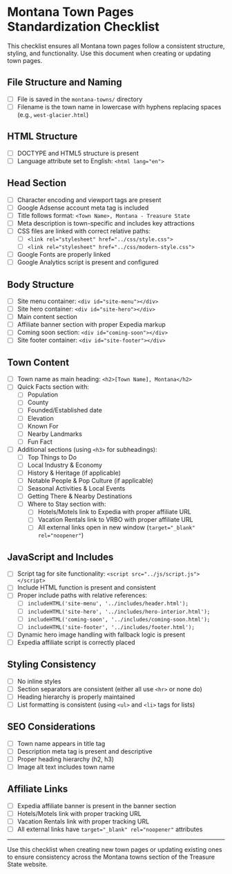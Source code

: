# Montana Town Pages Standardization Checklist

This checklist ensures all Montana town pages follow a consistent structure, styling, and functionality. Use this document when creating or updating town pages.

## File Structure and Naming

- [ ] File is saved in the `montana-towns/` directory
- [ ] Filename is the town name in lowercase with hyphens replacing spaces (e.g., `west-glacier.html`)

## HTML Structure

- [ ] DOCTYPE and HTML5 structure is present
- [ ] Language attribute set to English: `<html lang="en">`

## Head Section

- [ ] Character encoding and viewport tags are present
- [ ] Google Adsense account meta tag is included
- [ ] Title follows format: `<Town Name>, Montana - Treasure State` 
- [ ] Meta description is town-specific and includes key attractions
- [ ] CSS files are linked with correct relative paths:
  - [ ] `<link rel="stylesheet" href="../css/style.css">`
  - [ ] `<link rel="stylesheet" href="../css/modern-style.css">`
- [ ] Google Fonts are properly linked
- [ ] Google Analytics script is present and configured

## Body Structure

- [ ] Site menu container: `<div id="site-menu"></div>`
- [ ] Site hero container: `<div id="site-hero"></div>`
- [ ] Main content section
- [ ] Affiliate banner section with proper Expedia markup
- [ ] Coming soon section: `<div id="coming-soon"></div>`
- [ ] Site footer container: `<div id="site-footer"></div>`

## Town Content

- [ ] Town name as main heading: `<h2>[Town Name], Montana</h2>`
- [ ] Quick Facts section with:
  - [ ] Population
  - [ ] County
  - [ ] Founded/Established date
  - [ ] Elevation
  - [ ] Known For
  - [ ] Nearby Landmarks
  - [ ] Fun Fact
- [ ] Additional sections (using `<h3>` for subheadings):
  - [ ] Top Things to Do
  - [ ] Local Industry & Economy
  - [ ] History & Heritage (if applicable)
  - [ ] Notable People & Pop Culture (if applicable)
  - [ ] Seasonal Activities & Local Events
  - [ ] Getting There & Nearby Destinations
  - [ ] Where to Stay section with:
    - [ ] Hotels/Motels link to Expedia with proper affiliate URL
    - [ ] Vacation Rentals link to VRBO with proper affiliate URL
    - [ ] All external links open in new window (`target="_blank" rel="noopener"`)

## JavaScript and Includes

- [ ] Script tag for site functionality: `<script src="../js/script.js"></script>`
- [ ] Include HTML function is present and consistent
- [ ] Proper include paths with relative references:
  - [ ] `includeHTML('site-menu', '../includes/header.html');`
  - [ ] `includeHTML('site-hero', '../includes/hero-interior.html');`
  - [ ] `includeHTML('coming-soon', '../includes/coming-soon.html');`
  - [ ] `includeHTML('site-footer', '../includes/footer.html');`
- [ ] Dynamic hero image handling with fallback logic is present
- [ ] Expedia affiliate script is correctly placed

## Styling Consistency

- [ ] No inline styles
- [ ] Section separators are consistent (either all use `<hr>` or none do)
- [ ] Heading hierarchy is properly maintained
- [ ] List formatting is consistent (using `<ul>` and `<li>` tags for lists)

## SEO Considerations

- [ ] Town name appears in title tag
- [ ] Description meta tag is present and descriptive
- [ ] Proper heading hierarchy (h2, h3)
- [ ] Image alt text includes town name

## Affiliate Links

- [ ] Expedia affiliate banner is present in the banner section
- [ ] Hotels/Motels link with proper tracking URL
- [ ] Vacation Rentals link with proper tracking URL
- [ ] All external links have `target="_blank" rel="noopener"` attributes

---

Use this checklist when creating new town pages or updating existing ones to ensure consistency across the Montana towns section of the Treasure State website.
